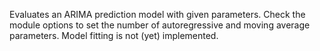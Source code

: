 
[comment]: # (TimeSeriesCanvasModule)
Evaluates an ARIMA prediction model with given parameters. Check the module options to set the number of autoregressive and moving average parameters. Model fitting is not (yet) implemented.